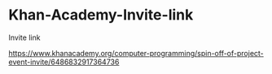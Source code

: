# Khan-Academy-Invite-link
Invite link

https://www.khanacademy.org/computer-programming/spin-off-of-project-event-invite/6486832917364736
